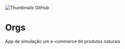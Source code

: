 ![Thumbnails GitHub](https://user-images.githubusercontent.com/8989346/132551158-1dcbc5a8-f3e7-4022-80e0-30f16935f7a8.png)
  
# Orgs

App de simulação um e-commerce de produtos naturais

<!-- ## 🔨 Funcionalidades do projeto

O projeto permite cadastrar e lista 

## ✔️ Técnicas e tecnologias utilizadas

**Faça uma lista de tecnologias e técnicas utilizadas (a justificativa e descrição são opcionais)**:

- `Funcionalidade 1`: descrição da funcionalidade 1
- `Funcionalidade 2`: descrição da funcionalidade 2
  - `Funcionalidade 2a`: descrição da funcionalidade 2a relacionada à funcionalidade 2
- `Funcionalidade 3`: descrição da funcionalidade 3

## 📁 Acesso ao projeto

**Indique como é possível baixar ou acessar o código fonte do projeto, seja projeto inicial ou final**

## 🛠️ Abrir e rodar o projeto

**Apresente as instruções necessárias para abrir e executar o projeto**

## 📚 Mais informações do curso

**Faça um CTA para o curso do projeto**

-->

